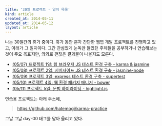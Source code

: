 ```yaml
---
title: '30일 프로젝트 - 일지 목록'
kind: article
created_at: 2014-05-11
updated_at: 2014-05-12
layout: article
---
```


나는 30일간의 휴가 중이다. 휴가 동안 혼자 간단한 웹앱 개발 프로젝트를 진행하고 있고, 아래가 그 일지이다. 그간 관심있게 눈독만 들였던 주제들을 공부하거나 연습해보는 것이 주요 목표지만, 의외로 괜찮은 결과물이 나올지도 모른다. 

* [(05/07) 프로젝트 1일: 웹 브라우저 JS 테스트 환경 구축 - karma & jasmine](/holiday-project-day-01/)
* [(05/08) 프로젝트 2일: 서버사이드 JS 테스트 환경 구축 - jasmine-node](/holiday-project-day-02/)
* [(05/09) 프로젝트 3일: express 테스트 환경 구축 - supertest](/holiday-project-day-03/)
* [(05/10) 프로젝트 4일: 웹 환경 패키지 매니저 - bower](/holiday-project-day-04/)
* [(05/11) 프로젝트 5일: 문법 하이라이팅 - highlight.js](/holiday-project-day-05/)

연습용 프로젝트는 아래 주소에,

> <https://github.com/hatemogi/karma-practice>

그날 그날 day-00 태그를 달아 올리고 있다. 